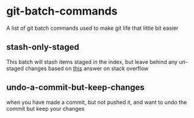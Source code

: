 # git-batch-commands
A list of git batch commands used to make git life that little bit easier

## stash-only-staged
This batch will stash items staged in the index, but leave behind any un-staged changes
based on [this](https://stackoverflow.com/a/39644782/4860233) answer on stack overflow

## undo-a-commit-but-keep-changes
when you have made a commit, but not pushed it, and want to undo the commit but keep your changes
